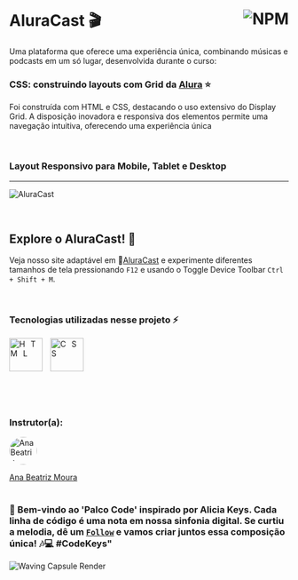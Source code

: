# AluraCast 🎬 <a href="https://github.com/Rodolfo-Sampaio/Alura-Cast/blob/main/LICENSE"><img src="https://img.shields.io/npm/l/react" alt="NPM" align="right"></a>

Uma plataforma que oferece uma experiência única, combinando músicas e podcasts em um só lugar, desenvolvida durante o curso:
### CSS: construindo layouts com Grid da [Alura](https://cursos.alura.com.br/course/css-construindo-layouts-grid) ⭐
Foi construída com HTML e CSS, destacando o uso extensivo do Display Grid. A disposição inovadora e responsiva dos elementos permite uma navegação intuitiva, oferecendo uma experiência única

<br>

### Layout Responsivo para Mobile, Tablet e Desktop
---
![AluraCast](https://github.com/Rodolfo-Sampaio/Alura-Cast/assets/96917363/bcb63bba-4dda-4909-8f81-d5ed5896f003)


<br>

##  Explore o AluraCast! 👀

Veja nosso site adaptável em 🚩[AluraCast](https://alura-cast.vercel.app/) e experimente diferentes tamanhos de tela pressionando `F12` e usando o Toggle Device Toolbar `Ctrl + Shift + M`.


<br>

### Tecnologias utilizadas nesse projeto ⚡
<span style="letter-spacing: 10px">
   <img src="https://skillicons.dev/icons?i=html" title="HTML" width="60px"/>
   <img src="https://skillicons.dev/icons?i=css" title="CSS" width="60px"/>
</span>

#

<br>

### Instrutor(a):

<a href="https://github.com/beatrizmouradev">
  <img src="https://avatars.githubusercontent.com/u/76708357?v=4" alt="Ana Beatriz Moura" style="border-radius: 50%; width: 50px; height: 50px;">
</a>

[Ana Beatriz Moura](https://github.com/beatrizmouradev)
<br>
<br>
### 🎹 Bem-vindo ao 'Palco Code' inspirado por Alicia Keys. Cada linha de código é uma nota em nossa sinfonia digital. Se curtiu a melodia, dê um [`Follow`](https://github.com/Rodolfo-Sampaio) e vamos criar juntos essa composição única! 🎶💻 #CodeKeys"

<img src="https://capsule-render.vercel.app/api?type=waving&color=ADD8E6&height=100&section=footer" alt="Waving Capsule Render">